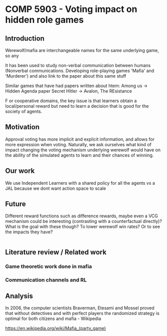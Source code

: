 # COMP 5903 - Voting impact on hidden role games

## Introduction

Werewolf/mafia are interchangeable names for the same underlying game, so any 

It has been used to study non-verbal communication between humans
(Nonverbal communications. Developing role-playing games 'Mafia' and 'Murderer') and also link to the paper about this same stuff


Similar games that have had papers written about htem:
Among us -> Hidden Agenda paper
Secret Hitler ->
Avalon, The REsistance

F or cooperative domains, the key issue is that learners obtain a local/personal reward but need to learn a decision that is good for the society of agents. 


## Motivation

Approval voting has more implicit and explicit information, and allows for more expression when voting. Naturally, we ask ourselves what kind of impact changing the voting mechanism underlying werewolf would have on the ability of the simulated agents to learn and their chances of winning.

## Our work

We use Independent Learners with a shared policy for all the agents vs a JAL because we  dont want action space to scale

## Future

Different reward functions such as difference rewards, maybe even a VCG mechanism could be interesting (contrasting with a counterfactual directly)? What is the goal with these though? To lower werewolf win rates? Or to see the impacts they have?



```{tableofcontents}
```

## Literature review / Related work

### Game theoretic work done in mafia

### Communication channels and RL


## Analysis

In 2006, the computer scientists Braverman, Etesami and Mossel proved that without detectives and with perfect players the randomized strategy is optimal for both citizens and mafia - Wikipedia

https://en.wikipedia.org/wiki/Mafia_(party_game)

